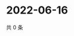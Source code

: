 # 2022-06-16

共 0 条

<!-- BEGIN WEIBO -->
<!-- 最后更新时间 Thu Jun 16 2022 09:08:54 GMT+0800 (China Standard Time) -->

<!-- END WEIBO -->
